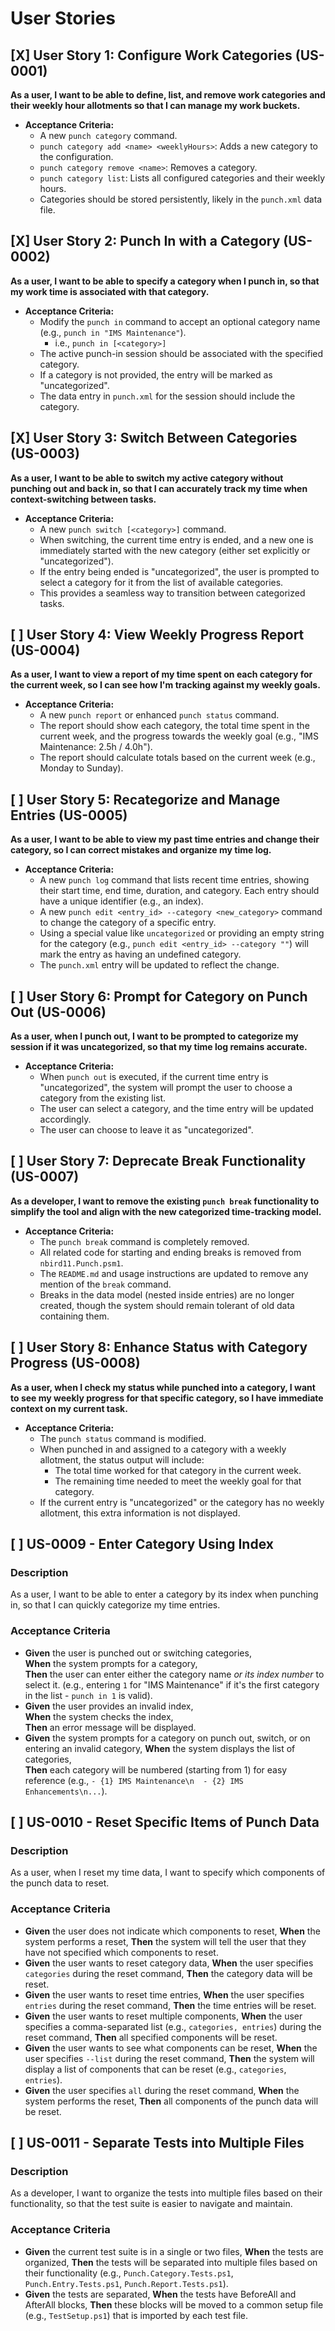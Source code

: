 # User Stories

## [X] User Story 1: Configure Work Categories (US-0001)

**As a user, I want to be able to define, list, and remove work categories and their weekly hour allotments so that I can manage my work buckets.**

* **Acceptance Criteria:**
  * A new `punch category` command.
  * `punch category add <name> <weeklyHours>`: Adds a new category to the configuration.
  * `punch category remove <name>`: Removes a category.
  * `punch category list`: Lists all configured categories and their weekly hours.
  * Categories should be stored persistently, likely in the `punch.xml` data file.

## [X] User Story 2: Punch In with a Category (US-0002)

**As a user, I want to be able to specify a category when I punch in, so that my work time is associated with that category.**

* **Acceptance Criteria:**
  * Modify the `punch in` command to accept an optional category name (e.g., `punch in "IMS Maintenance"`).
    * i.e., `punch in [<category>]`
  * The active punch-in session should be associated with the specified category.
  * If a category is not provided, the entry will be marked as "uncategorized".
  * The data entry in `punch.xml` for the session should include the category.

## [X] User Story 3: Switch Between Categories (US-0003)

**As a user, I want to be able to switch my active category without punching out and back in, so that I can accurately track my time when context-switching between tasks.**

* **Acceptance Criteria:**
  * A new `punch switch [<category>]` command.
  * When switching, the current time entry is ended, and a new one is immediately started with the new category (either set explicitly or "uncategorized").
  * If the entry being ended is "uncategorized", the user is prompted to select a category for it from the list of available categories.
  * This provides a seamless way to transition between categorized tasks.

## [ ] User Story 4: View Weekly Progress Report (US-0004)

**As a user, I want to view a report of my time spent on each category for the current week, so I can see how I'm tracking against my weekly goals.**

* **Acceptance Criteria:**
  * A new `punch report` or enhanced `punch status` command.
  * The report should show each category, the total time spent in the current week, and the progress towards the weekly goal (e.g., "IMS Maintenance: 2.5h / 4.0h").
  * The report should calculate totals based on the current week (e.g., Monday to Sunday).

## [ ] User Story 5: Recategorize and Manage Entries (US-0005)

**As a user, I want to be able to view my past time entries and change their category, so I can correct mistakes and organize my time log.**

* **Acceptance Criteria:**
  * A new `punch log` command that lists recent time entries, showing their start time, end time, duration, and category. Each entry should have a unique identifier (e.g., an index).
  * A new `punch edit <entry_id> --category <new_category>` command to change the category of a specific entry.
  * Using a special value like `uncategorized` or providing an empty string for the category (e.g., `punch edit <entry_id> --category ""`) will mark the entry as having an undefined category.
  * The `punch.xml` entry will be updated to reflect the change.

## [ ] User Story 6: Prompt for Category on Punch Out (US-0006)

**As a user, when I punch out, I want to be prompted to categorize my session if it was uncategorized, so that my time log remains accurate.**

* **Acceptance Criteria:**
  * When `punch out` is executed, if the current time entry is "uncategorized", the system will prompt the user to choose a category from the existing list.
  * The user can select a category, and the time entry will be updated accordingly.
  * The user can choose to leave it as "uncategorized".

## [ ] User Story 7: Deprecate Break Functionality (US-0007)

**As a developer, I want to remove the existing `punch break` functionality to simplify the tool and align with the new categorized time-tracking model.**

* **Acceptance Criteria:**
  * The `punch break` command is completely removed.
  * All related code for starting and ending breaks is removed from `nbird11.Punch.psm1`.
  * The `README.md` and usage instructions are updated to remove any mention of the `break` command.
  * Breaks in the data model (nested inside entries) are no longer created, though the system should remain tolerant of old data containing them.

## [ ] User Story 8: Enhance Status with Category Progress (US-0008)

**As a user, when I check my status while punched into a category, I want to see my weekly progress for that specific category, so I have immediate context on my current task.**

* **Acceptance Criteria:**
  * The `punch status` command is modified.
  * When punched in and assigned to a category with a weekly allotment, the status output will include:
    * The total time worked for that category in the current week.
    * The remaining time needed to meet the weekly goal for that category.
  * If the current entry is "uncategorized" or the category has no weekly allotment, this extra information is not displayed.

## [ ] US-0009 - Enter Category Using Index

### Description

As a user, I want to be able to enter a category by its index when punching in, so that I can quickly categorize my time entries.

### Acceptance Criteria

* **Given** the user is punched out or switching categories,  
  **When** the system prompts for a category,  
  **Then** the user can enter either the category name _or its index number_ to select it. (e.g., entering `1` for "IMS Maintenance" if it's the first category in the list - `punch in 1` is valid).  
* **Given** the user provides an invalid index,  
  **When** the system checks the index,  
  **Then** an error message will be displayed.  
* **Given** the system prompts for a category on punch out, switch, or on entering an invalid category,
  **When** the system displays the list of categories,  
  **Then** each category will be numbered (starting from 1) for easy reference (e.g., `- {1} IMS Maintenance\n  - {2} IMS Enhancements\n...`).

## [ ] US-0010 - Reset Specific Items of Punch Data

### Description

As a user, when I reset my time data, I want to specify which components of the punch data to reset.

### Acceptance Criteria

* **Given** the user does not indicate which components to reset,
  **When** the system performs a reset,
  **Then** the system will tell the user that they have not specified which components to reset.
* **Given** the user wants to reset category data,
  **When** the user specifies `categories` during the reset command,
  **Then** the category data will be reset.
* **Given** the user wants to reset time entries,
  **When** the user specifies `entries` during the reset command,
  **Then** the time entries will be reset.
* **Given** the user wants to reset multiple components,
  **When** the user specifies a comma-separated list (e.g., `categories, entries`) during the reset command,
  **Then** all specified components will be reset.
* **Given** the user wants to see what components can be reset,
  **When** the user specifies `--list` during the reset command,
  **Then** the system will display a list of components that can be reset (e.g., `categories`, `entries`).
* **Given** the user specifies `all` during the reset command,
  **When** the system performs the reset,
  **Then** all components of the punch data will be reset.

## [ ] US-0011 - Separate Tests into Multiple Files

### Description

As a developer, I want to organize the tests into multiple files based on their functionality, so that the test suite is easier to navigate and maintain.

### Acceptance Criteria

* **Given** the current test suite is in a single or two files,
  **When** the tests are organized,
  **Then** the tests will be separated into multiple files based on their functionality (e.g., `Punch.Category.Tests.ps1`, `Punch.Entry.Tests.ps1`, `Punch.Report.Tests.ps1`).
* **Given** the tests are separated,
  **When** the tests have BeforeAll and AfterAll blocks,
  **Then** these blocks will be moved to a common setup file (e.g., `TestSetup.ps1`) that is imported by each test file.
